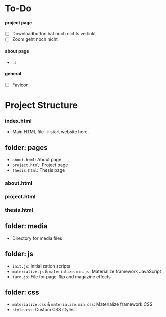# To-Do 

#### project page 

- [ ] Downloadbutton hat noch nichts verlinkt
- [ ] Zoom geht noch nicht 

#### about page 

- [ ]

#### general 

- [ ] Favicon




# Project Structure 

### index.html 
 - Main HTML file -> start website here.

## folder: pages

  - `about.html`: About page
  - `project.html`: Project page
  - `thesis.html`: Thesis page

### about.html

### project.html

### thesis.html

## folder: media 
  - Directory for media files

## folder: js 

  - `init.js`: Initialization scripts
  - `materialize.js` & `materialize.min.js`: Materialize framework JavaScript
  - `turn.js`: File for page-flip and magazine effects

## folder: css 

  - `materialize.css` & `materialize.min.css`: Materialize framework CSS
  - `style.css`: Custom CSS styles